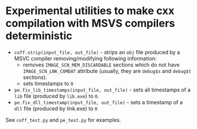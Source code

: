# Experimental utilities to make cxx compilation with MSVS compilers deterministic

* `coff.strip(input_file, out_file)` - strips an `obj` file produced by a MSVC compiler removing/modifying following information:
  * removes `IMAGE_SCN_MEM_DISCARDABLE` sections which do not have `IMAGE_SCN_LNK_COMDAT` attribute
    (usually, they are `debug$s` and `debug$t` sections).
  * sets timestamps to `0`
* `pe.fix_lib_timestamps(input_file, out_file)` - sets all timestamps of a `lib` file (produced by `lib.exe`) to `0`.
* `pe.fix_dll_timestamp(input_file, out_file)` - sets a timestamp of a `dll` file (produced by link.exe) to `0`

See `coff_test.py` and `pe_test.py` for examples.

